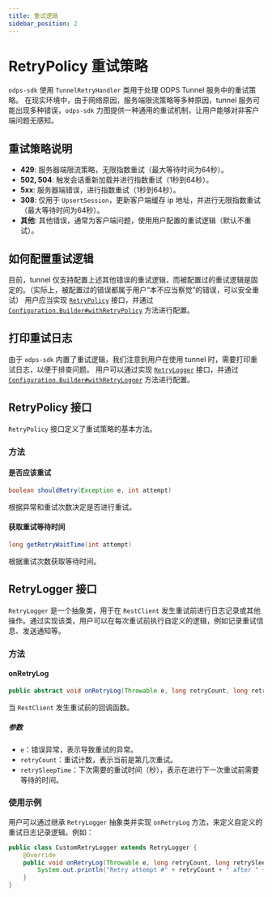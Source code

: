 ```yaml
---
title: 重试逻辑
sidebar_position: 2
---
```


# RetryPolicy 重试策略

`odps-sdk` 使用 `TunnelRetryHandler` 类用于处理 ODPS Tunnel 服务中的重试策略。
在现实环境中，由于网络原因，服务端限流策略等多种原因，tunnel 服务可能出现多种错误，`odps-sdk`
力图提供一种通用的重试机制，让用户能够对非客户端问题无感知。

## 重试策略说明

- **429**: 服务器端限流策略，无限指数重试（最大等待时间为64秒）。
- **502, 504**: 触发会话重新加载并进行指数重试（1秒到64秒）。
- **5xx**: 服务器端错误，进行指数重试（1秒到64秒）。
- **308**: 仅用于 `UpsertSession`，更新客户端缓存 ip 地址，并进行无限指数重试（最大等待时间为64秒）。
- **其他**: 其他错误，通常为客户端问题，使用用户配置的重试逻辑（默认不重试）。

## 如何配置重试逻辑

目前，tunnel 仅支持配置上述其他错误的重试逻辑，而被配置过的重试逻辑是固定的。（实际上，被配置过的错误都属于用户“本不应当察觉”的错误，可以安全重试）
用户应当实现 [`RetryPolicy`](#retrypolicy-接口) 接口，并通过 [`Configuration.Builder#withRetryPolicy`](Configuration.md#设置重试策略) 方法进行配置。

## 打印重试日志

由于 `odps-sdk` 内置了重试逻辑，我们注意到用户在使用 tunnel 时，需要打印重试日志，以便于排查问题。
用户可以通过实现 [`RetryLogger`](#retrylogger) 接口，并通过 [`Configuration.Builder#withRetryLogger`](Configuration.md#设置重试日志记录器) 方法进行配置。


## RetryPolicy 接口

`RetryPolicy` 接口定义了重试策略的基本方法。

### 方法

#### 是否应该重试

```java
boolean shouldRetry(Exception e, int attempt)
```

根据异常和重试次数决定是否进行重试。

#### 获取重试等待时间

```java
long getRetryWaitTime(int attempt)
```

根据重试次数获取等待时间。


## RetryLogger 接口

`RetryLogger` 是一个抽象类，用于在 `RestClient` 发生重试前进行日志记录或其他操作。通过实现该类，用户可以在每次重试前执行自定义的逻辑，例如记录重试信息、发送通知等。

### 方法

#### onRetryLog

```java
public abstract void onRetryLog(Throwable e, long retryCount, long retrySleepTime);
```

当 `RestClient` 发生重试前的回调函数。

##### 参数

- `e`：错误异常，表示导致重试的异常。
- `retryCount`：重试计数，表示当前是第几次重试。
- `retrySleepTime`：下次需要的重试时间（秒），表示在进行下一次重试前需要等待的时间。

### 使用示例

用户可以通过继承 `RetryLogger` 抽象类并实现 `onRetryLog` 方法，来定义自定义的重试日志记录逻辑。例如：

```java
public class CustomRetryLogger extends RetryLogger {
    @Override
    public void onRetryLog(Throwable e, long retryCount, long retrySleepTime) {
        System.out.println("Retry attempt #" + retryCount + " after " + retrySleepTime + " seconds due to: " + e.getMessage());
    }
}
```